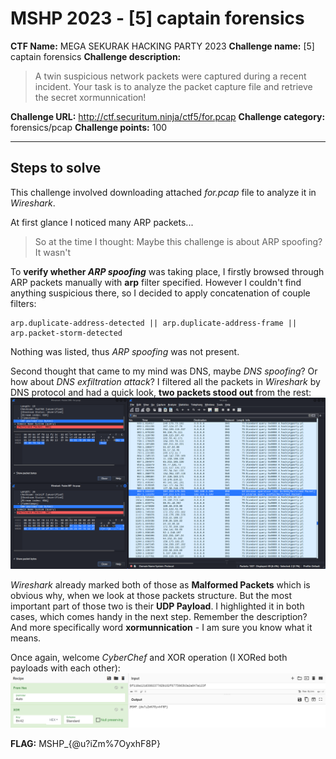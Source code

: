 # MSHP 2023 - [5] captain forensics

**CTF Name:** MEGA SEKURAK HACKING PARTY 2023
**Challenge name:** [5] captain forensics
**Challenge description:**
> A twin suspicious network packets were captured during a recent incident. Your task is to analyze the packet capture file and retrieve the secret xormunnication!

**Challenge URL:** http://ctf.securitum.ninja/ctf5/for.pcap
**Challenge category:** forensics/pcap
**Challenge points:** 100

* * *

## Steps to solve
This challenge involved downloading attached *for.pcap* file to analyze it in *Wireshark*.

At first glance I noticed many ARP packets...

> So at the time I thought:
> Maybe this challenge is about ARP spoofing?
> It wasn't

To **verify whether *ARP spoofing*** was taking place, I firstly browsed through ARP packets manually with **arp** filter specified. However I couldn't find anything suspicious there, so I decided to apply concatenation of couple filters:
```
arp.duplicate-address-detected || arp.duplicate-address-frame || arp.packet-storm-detected
```
Nothing was listed, thus *ARP spoofing* was not present.

Second thought that came to my mind was DNS, maybe *DNS spoofing*? Or how about *DNS exfiltration attack*?
I filtered all the packets in *Wireshark* by DNS protocol and had a quick look, **two packets stood out** from the rest:
![DNS.png](../_resources/DNS.png)

*Wireshark* already marked both of those as **Malformed Packets** which is obvious why, when we look at those packets structure.
But the most important part of those two is their **UDP Payload**. I highlighted it in both cases, which comes handy in the next step.
Remember the description? And more specifically word **xormunnication** - I am sure you know what it means.

Once again, welcome *CyberChef* and XOR operation (I XORed both payloads with each other):
![hex_xor.png](../_resources/hex_xor.png)

**FLAG:** MSHP_{@u?iZm%7OyxhF8P}